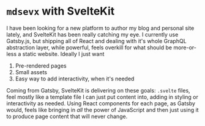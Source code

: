 # `mdsevx` with SvelteKit

I have been looking for a new platform to author my blog and personal site lately, and SvelteKit has been really
catching my eye. I currently use Gatsby.js, but shipping all of React and dealing with it's whole GraphQL abstraction
layer, while powerful, feels overkill for what should be more-or-less a static website. Ideally I just want

1. Pre-rendered pages
2. Small assets
3. Easy way to add interactivity, when it's needed

Coming from Gatsby, SvelteKit is delivering on these goals: `.svelte` files, feel mostly like a
template file I can just put content into, adding in styling or interactivity as needed. Using React components for each
page, as Gatsby would, feels like bringing in _all_ the power of JavaScript and then just using it to produce page
content that will never change.
